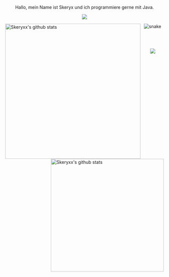 <p align="center"> Hallo, mein Name ist Skeryx und ich programmiere gerne mit Java. </p align="center">
<p align="center">

</p align="center">
<!--- Picture --->
<p align="center">
<img src="https://github.com/Skeryxx/Skeryxx/blob/main/pictures/FireRushBannerGif.gif" />
  </p align="center">
<!--- Stat Github --->
<img align="left" width="430" height="auto" alt="Skeryxx's github stats" src="https://github-readme-stats.vercel.app/api?username=Skeryxx&hide=_border=true&title_color=cf0404&icon_color=cf0404&text_color=c9d1d9&bg_color=0d1117&show_icons=true;count_private=true&amp;include_all_commits=true">
<img align="right" width="359" height="auto" alt="Skeryxx's github stats" src="https://github-readme-stats.vercel.app/api/top-langs/?username=Skeryxx&hide=_border=true&title_color=cf0404&icon_color=0ff54c&text_color=c9d1d9&bg_color=0d1117&layout=compact&amp;show_icons=true&amp;">
</h2>
<!--- Snake Graph --->
<p align="center">
 <img src="https://github.com/Skeryxx/Skeryxx/raw/output/github-contribution-grid-snake.svg" alt="snake" style="max-width: 100%;">
</p>
<br>
<br>
<a href="https://discord.com/users/539502259537444875">
  <p align="center">
    <img align="center" src="https://lanyard.cnrad.dev/api/539502259537444875" />
  </p>
</a>
<br>
<br>
<br>

